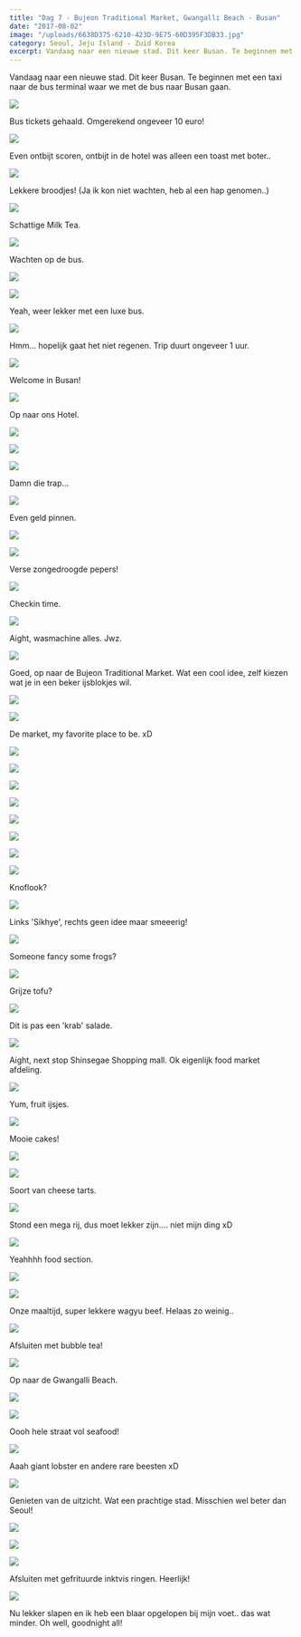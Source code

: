 ```yaml
---
title: "Dag 7 - Bujeon Traditional Market, Gwangalli Beach - Busan"
date: "2017-08-02"
image: "/uploads/6638D375-6210-423D-9E75-60D395F3DB33.jpg"
category: Seoul, Jeju Island - Zuid Korea
excerpt: Vandaag naar een nieuwe stad. Dit keer Busan. Te beginnen met een taxi naar de bus terminal waar we met de bus naar...
---
```


Vandaag naar een nieuwe stad. Dit keer Busan. Te beginnen met een taxi naar de bus terminal waar we met de bus naar Busan gaan.

![](/uploads/92397889-2F74-45A8-B6BD-E765111423D6-700x394.jpg)

Bus tickets gehaald. Omgerekend ongeveer 10 euro!

![](/uploads/FA5426F8-D4E1-42C2-9C69-5FF658B7E455-700x394.jpg)

Even ontbijt scoren, ontbijt in de hotel was alleen een toast met boter..

![](/uploads/C280572D-53B1-484F-ADAC-4CD2A85D0419-700x394.jpg)

Lekkere broodjes! (Ja ik kon niet wachten, heb al een hap genomen..)

![](/uploads/1F66EA8D-7DD9-4E28-9919-138F9E07EB3F-700x394.jpg)

Schattige Milk Tea.

![](/uploads/80E71C96-A606-4808-989F-1D99C90EA113-700x394.jpg)

Wachten op de bus.

![](/uploads/8B11A8BF-BA59-4FD9-93B0-FAEC650F5655-700x394.jpg)

![](/uploads/8512735D-D5E6-40F8-A42C-124E88B6FF04-700x394.jpg)

Yeah, weer lekker met een luxe bus.

![](/uploads/AE7FDA15-DF4D-4AE1-9C44-D463962526E7-700x394.jpg)

Hmm... hopelijk gaat het niet regenen. Trip duurt ongeveer 1 uur.

![](/uploads/EDD472A7-23EE-45D6-A1E7-E98818560F89-700x394.jpg)

Welcome in Busan!

![](/uploads/32B9C6DF-FCA6-42B9-8C02-136ADAC5328F-700x394.jpg)

Op naar ons Hotel.

![](/uploads/93F31552-E79E-4073-8712-08A01C1B0913-700x394.jpg)

![](/uploads/D52C9662-F506-4120-930D-44C4A6B0E737-700x394.jpg)

![](/uploads/4D99C1D4-B378-49AB-9EA3-4A25FED3DE70-700x394.jpg)

Damn die trap...

![](/uploads/75FC2089-0D59-443C-84D1-6EB78B86BA89-700x394.jpg)

Even geld pinnen.

![](/uploads/1D837EEE-B4AE-4DA4-B337-9E974AA34524-700x394.jpg)

![](/uploads/B1D1C95B-CB5F-4D49-A9E4-6E8A616C2822-700x394.jpg)

Verse zongedroogde pepers!

![](/uploads/3F387A72-98BF-435D-9BA1-9B3047E84AE5-700x394.jpg)

Checkin time.

![](/uploads/FBB3273E-2297-4CCB-B777-11BE0A5A3C1C-700x394.jpg)

Aight, wasmachine alles. Jwz.

![](/uploads/72B7B57B-3B47-43A5-844D-1338000A4EF6-700x394.jpg)

Goed, op naar de Bujeon Traditional Market. Wat een cool idee, zelf kiezen wat je in een beker ijsblokjes wil.

![](/uploads/06A4C2D6-A146-4162-93E3-D1875A880AEB-700x394.jpg)

![](/uploads/081EE562-CDAB-4BE5-BFB8-025885953E46-700x394.jpg)

De market, my favorite place to be. xD

![](/uploads/FE842C3F-F90E-406D-B112-532D120CFDF7-700x394.jpg)

![](/uploads/42B145FF-F029-4B42-BC1C-6EC8C86C304E-700x394.jpg)

![](/uploads/CE4588EA-7D81-460F-A8C6-E1DB494C4D6C-700x394.jpg)

![](/uploads/6C1E26A7-9E52-45DA-BC9B-6EE689A3DD68-700x394.jpg)

![](/uploads/A7ABBF59-F1E2-4C94-A09E-DCC02615A478-700x394.jpg)

![](/uploads/388E8C42-16E4-4295-9D96-031D8E66FF92-700x394.jpg)

![](/uploads/432C250D-79C2-42CD-8833-EC96DEBC1DCE-700x394.jpg)

![](/uploads/0EFF5CEB-DC5F-468E-BB6C-A6335F0E48A5-700x394.jpg)

Knoflook?

![](/uploads/C49BD940-991F-4874-89E1-4A2864B4900F-700x394.jpg)

Links 'Sikhye', rechts geen idee maar smeeerig!

![](/uploads/F720D535-D558-4AD3-90F8-81A8125440C0-700x394.jpg)

Someone fancy some frogs?

![](/uploads/E6DA8A98-B964-493C-A931-B1FF3ABB3B8D-700x394.jpg)

Grijze tofu?

![](/uploads/5C717BD5-C4C3-4538-808A-5AD74E4BC72D-700x394.jpg)

Dit is pas een 'krab' salade.

![](/uploads/6638D375-6210-423D-9E75-60D395F3DB33-700x394.jpg)

Aight, next stop Shinsegae Shopping mall. Ok eigenlijk food market afdeling.

![](/uploads/F770208D-58EC-406A-8B70-C92D2CAD695D-700x394.jpg)

Yum, fruit ijsjes.

![](/uploads/C6AD0F41-246C-4C04-9BB9-D6A4D7C46B2A-700x394.jpg)

Mooie cakes!

![](/uploads/DB473D7E-2923-475B-B2BF-FE1C348927BF-700x394.jpg)

![](/uploads/E302E738-AD37-4A0F-9024-76A26FE71182-700x394.jpg)

Soort van cheese tarts.

![](/uploads/C72C4F2E-5ECB-47A5-BD24-6B983A27196D-700x394.jpg)

Stond een mega rij, dus moet lekker zijn.... niet mijn ding xD

![](/uploads/A24D2277-55AC-4A2A-95EA-ADC645E0F137-700x394.jpg)

Yeahhhh food section.

![](/uploads/039B1FD0-CD65-409C-975A-05586DE46134-700x394.jpg)

![](/uploads/CA6CF059-434F-4D26-AA97-F9123356C834-700x394.jpg)

Onze maaltijd, super lekkere wagyu beef. Helaas zo weinig..

![](/uploads/215B665A-6202-49D3-9786-8837F1C314E9-700x394.jpg)

Afsluiten met bubble tea!

![](/uploads/E5BD9BD4-6F53-49A0-9477-03E0E63B2965-700x394.jpg)

Op naar de Gwangalli Beach.

![](/uploads/6D7D7FBB-68C1-4237-B897-BBF830199BB1-700x394.jpg)

![](/uploads/FD97CE03-6276-4BA6-BC4C-9FFA6BF2D610-700x394.jpg)

Oooh hele straat vol seafood!

![](/uploads/9CEF1E9C-3282-4E2F-849E-9EAE2E7C319A-700x394.jpg)

Aaah giant lobster en andere rare beesten xD

![](/uploads/EFDE337D-F324-437B-BDAE-636BE4F4CB4C-700x394.jpg)

Genieten van de uitzicht. Wat een prachtige stad. Misschien wel beter dan Seoul!

![](/uploads/C7DDDEED-2A49-4E65-B158-03437EBAE73B-700x394.jpg)

![](/uploads/E5B07E1D-87DA-4414-B33D-1BACB4D1CCB6-700x394.jpg)

![](/uploads/EB00EECE-04DD-4129-A0B9-3DBC5D46DEA1-700x394.jpg)

Afsluiten met gefrituurde inktvis ringen. Heerlijk!

![](/uploads/62F53BCE-4F1A-462F-835F-2FCC595CDDC8-700x394.jpg)

Nu lekker slapen en ik heb een blaar opgelopen bij mijn voet.. das wat minder. Oh well, goodnight all!
